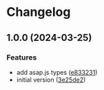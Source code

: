 # Changelog

## 1.0.0 (2024-03-25)


### Features

* add asap.js types ([e833231](https://github.com/davidglezz/asap-worklet/commit/e8332319ac05311d005df62416d6454b1a3958f3))
* initial version ([3e25de2](https://github.com/davidglezz/asap-worklet/commit/3e25de21bd2294349b34cbfd94b149503e588aae))
